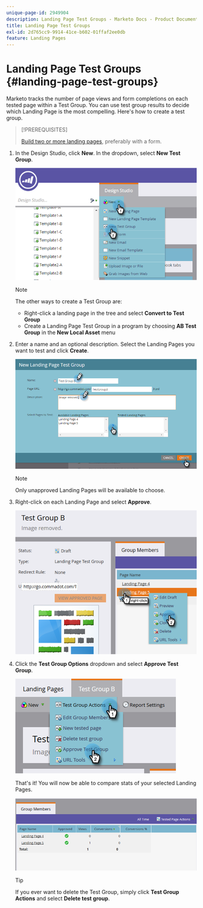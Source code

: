 ```yaml
---
unique-page-id: 2949904
description: Landing Page Test Groups - Marketo Docs - Product Documentation
title: Landing Page Test Groups
exl-id: 2d765cc9-9914-41ce-b602-01ffaf2ee0db
feature: Landing Pages
---
```

# Landing Page Test Groups {#landing-page-test-groups}

Marketo tracks the number of page views and form completions on each tested page within a Test Group. You can use test group results to decide which Landing Page is the most compelling. Here's how to create a test group.

>[!PREREQUISITES]
>
>[Build two or more landing pages](/help/marketo/getting-started/quick-wins/landing-page-with-a-form.md), preferably with a form.

1. In the Design Studio, click **New**. In the dropdown, select **New Test Group**.

   ![](assets/image2015-8-5-13-3a32-3a50.png)

   >[!NOTE]
   >
   >The other ways to create a Test Group are:
   >
   >* Right-click a landing page in the tree and select **Convert to Test Group**
   >* Create a Landing Page Test Group in a program by choosing **AB Test Group** in the **New Local Asset** menu

1. Enter a name and an optional description. Select the Landing Pages you want to test and click **Create**.

   ![](assets/image2015-8-5-13-3a39-3a10.png)

   >[!NOTE]
   >
   >Only unapproved Landing Pages will be available to choose.

1. Right-click on each Landing Page and select **Approve**.

   ![](assets/three-1.png)

1. Click the **Test Group Options** dropdown and select **Approve Test Group**.

   ![](assets/four-1.png)

   That's it! You will now be able to compare stats of your selected Landing Pages.

   ![](assets/five.png)

   >[!TIP]
   >
   >If you ever want to delete the Test Group, simply click **Test Group Actions** and select **Delete test group**.
